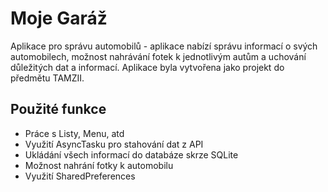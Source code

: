 # Moje Garáž
Aplikace pro správu automobilů - aplikace nabízí správu informací o svých automobilech, možnost nahrávání fotek k jednotlivým autům a uchování důležitých dat a informací. Aplikace byla vytvořena jako projekt do předmětu TAMZII.

## Použité funkce
 - Práce s Listy, Menu, atd
 - Využití AsyncTasku pro stahování dat z API
 - Ukládání všech informací do databáze skrze SQLite
 - Možnost nahrání fotky k automobilu
 - Využití SharedPreferences